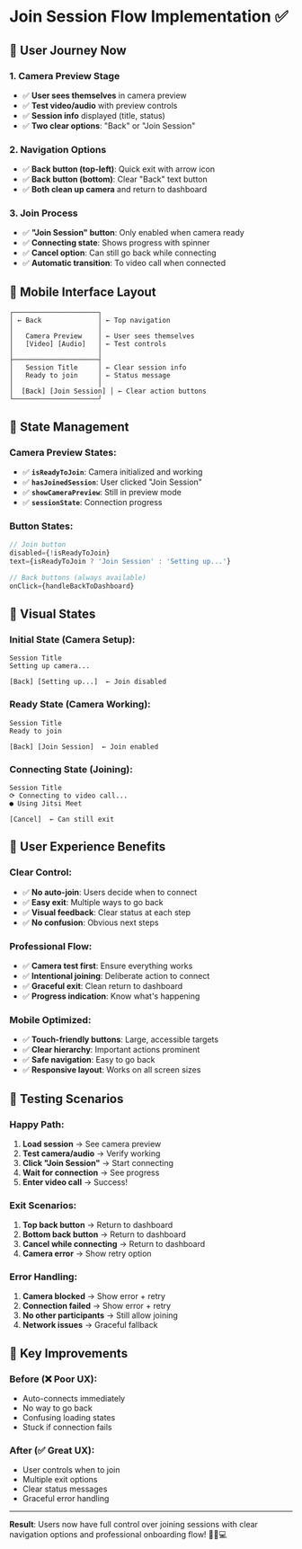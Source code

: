 # Join Session Flow Implementation ✅

## 🎯 **User Journey Now**

### **1. Camera Preview Stage**
- ✅ **User sees themselves** in camera preview
- ✅ **Test video/audio** with preview controls
- ✅ **Session info** displayed (title, status)
- ✅ **Two clear options**: "Back" or "Join Session"

### **2. Navigation Options**
- ✅ **Back button (top-left)**: Quick exit with arrow icon
- ✅ **Back button (bottom)**: Clear "Back" text button
- ✅ **Both clean up camera** and return to dashboard

### **3. Join Process**
- ✅ **"Join Session" button**: Only enabled when camera ready
- ✅ **Connecting state**: Shows progress with spinner
- ✅ **Cancel option**: Can still go back while connecting
- ✅ **Automatic transition**: To video call when connected

## 📱 **Mobile Interface Layout**

```
┌─────────────────────┐
│ ← Back              │ ← Top navigation
│                     │
│   Camera Preview    │ ← User sees themselves
│   [Video] [Audio]   │ ← Test controls
│                     │
├─────────────────────┤
│   Session Title     │ ← Clear session info
│   Ready to join     │ ← Status message
│                     │
│  [Back] [Join Session] │ ← Clear action buttons
└─────────────────────┘
```

## 🔄 **State Management**

### **Camera Preview States:**
- ✅ **`isReadyToJoin`**: Camera initialized and working
- ✅ **`hasJoinedSession`**: User clicked "Join Session"
- ✅ **`showCameraPreview`**: Still in preview mode
- ✅ **`sessionState`**: Connection progress

### **Button States:**
```typescript
// Join button
disabled={!isReadyToJoin}
text={isReadyToJoin ? 'Join Session' : 'Setting up...'}

// Back buttons (always available)
onClick={handleBackToDashboard}
```

## 🎨 **Visual States**

### **Initial State (Camera Setup):**
```
Session Title
Setting up camera...

[Back] [Setting up...]  ← Join disabled
```

### **Ready State (Camera Working):**
```
Session Title  
Ready to join

[Back] [Join Session]  ← Join enabled
```

### **Connecting State (Joining):**
```
Session Title
⟳ Connecting to video call...
● Using Jitsi Meet

[Cancel]  ← Can still exit
```

## 🚀 **User Experience Benefits**

### **Clear Control:**
- ✅ **No auto-join**: Users decide when to connect
- ✅ **Easy exit**: Multiple ways to go back
- ✅ **Visual feedback**: Clear status at each step
- ✅ **No confusion**: Obvious next steps

### **Professional Flow:**
- ✅ **Camera test first**: Ensure everything works
- ✅ **Intentional joining**: Deliberate action to connect
- ✅ **Graceful exit**: Clean return to dashboard
- ✅ **Progress indication**: Know what's happening

### **Mobile Optimized:**
- ✅ **Touch-friendly buttons**: Large, accessible targets
- ✅ **Clear hierarchy**: Important actions prominent
- ✅ **Safe navigation**: Easy to go back
- ✅ **Responsive layout**: Works on all screen sizes

## 🧪 **Testing Scenarios**

### **Happy Path:**
1. **Load session** → See camera preview
2. **Test camera/audio** → Verify working
3. **Click "Join Session"** → Start connecting
4. **Wait for connection** → See progress
5. **Enter video call** → Success!

### **Exit Scenarios:**
1. **Top back button** → Return to dashboard
2. **Bottom back button** → Return to dashboard  
3. **Cancel while connecting** → Return to dashboard
4. **Camera error** → Show retry option

### **Error Handling:**
1. **Camera blocked** → Show error + retry
2. **Connection failed** → Show error + retry
3. **No other participants** → Still allow joining
4. **Network issues** → Graceful fallback

## 🎯 **Key Improvements**

### **Before (❌ Poor UX):**
- Auto-connects immediately
- No way to go back
- Confusing loading states
- Stuck if connection fails

### **After (✅ Great UX):**
- User controls when to join
- Multiple exit options
- Clear status messages
- Graceful error handling

---

**Result**: Users now have full control over joining sessions with clear navigation options and professional onboarding flow! 🎉📱💻